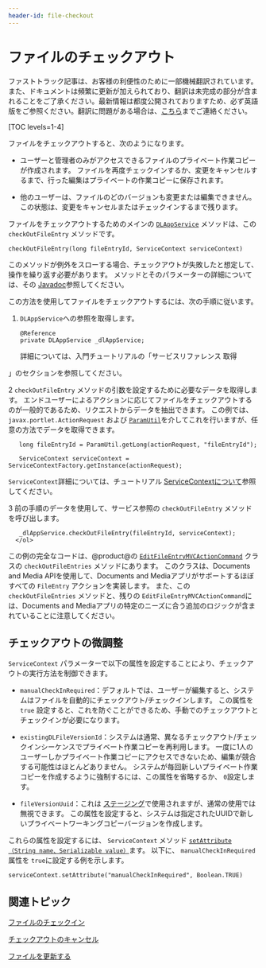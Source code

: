 ```yaml
---
header-id: file-checkout
---
```


# ファイルのチェックアウト

<p class="alert alert-info"><span class="wysiwyg-color-blue120">ファストトラック記事は、お客様の利便性のために一部機械翻訳されています。また、ドキュメントは頻繁に更新が加えられており、翻訳は未完成の部分が含まれることをご了承ください。最新情報は都度公開されておりますため、必ず英語版をご参照ください。翻訳に問題がある場合は、<a href="mailto:support-content-jp@liferay.com">こちら</a>までご連絡ください。</span></p>

[TOC levels=1-4]

ファイルをチェックアウトすると、次のようになります。

  - ユーザーと管理者のみがアクセスできるファイルのプライベート作業コピーが作成されます。 ファイルを再度チェックインするか、変更をキャンセルするまで、行った編集はプライベートの作業コピーに保存されます。

  - 他のユーザーは、ファイルのどのバージョンも変更または編集できません。 この状態は、変更をキャンセルまたはチェックインするまで残ります。

ファイルをチェックアウトするためのメインの [`DLAppService`](@platform-ref@/7.1-latest/javadocs/portal-kernel/com/liferay/document/library/kernel/service/DLAppService.html) メソッドは、この `checkOutFileEntry` メソッドです。

    checkOutFileEntry(long fileEntryId, ServiceContext serviceContext)

このメソッドが例外をスローする場合、チェックアウトが失敗したと想定して、操作を繰り返す必要があります。 メソッドとそのパラメーターの詳細については、その [Javadoc](@platform-ref@/7.1-latest/javadocs/portal-kernel/com/liferay/document/library/kernel/service/DLAppService.html#checkOutFileEntry-long-com.liferay.portal.kernel.service.ServiceContext-)参照してください。

この方法を使用してファイルをチェックアウトするには、次の手順に従います。

1.  `DLAppService`への参照を取得します。
   
        @Reference
        private DLAppService _dlAppService;

    詳細については、入門チュートリアルの「サービスリファレンス</a> 取得

」のセクションを参照してください。</p></li> 
   
   2  `checkOutFileEntry` メソッドの引数を設定するために必要なデータを取得します。 エンドユーザーによるアクションに応じてファイルをチェックアウトするのが一般的であるため、リクエストからデータを抽出できます。 この例では、 `javax.portlet.ActionRequest` および [`ParamUtil`](@platform-ref@/7.1-latest/javadocs/portal-kernel/com/liferay/portal/kernel/util/ParamUtil.html)を介してこれを行いますが、任意の方法でデータを取得できます。
  
       long fileEntryId = ParamUtil.getLong(actionRequest, "fileEntryId");
      
       ServiceContext serviceContext = ServiceContextFactory.getInstance(actionRequest);
      
  
  `ServiceContext`詳細については、チュートリアル [ServiceContextについて](/docs/7-1/tutorials/-/knowledge_base/t/understanding-servicecontext)参照してください。

3  前の手順のデータを使用して、サービス参照の `checkOutFileEntry` メソッドを呼び出します。
  
       _dlAppService.checkOutFileEntry(fileEntryId, serviceContext);
      </ol> 

この例の完全なコードは、@product@の [`EditFileEntryMVCActionCommand`](https://github.com/liferay/liferay-portal/blob/master/modules/apps/document-library/document-library-web/src/main/java/com/liferay/document/library/web/internal/portlet/action/EditFileEntryMVCActionCommand.java) クラスの `checkOutFileEntries` メソッドにあります。 このクラスは、Documents and Media APIを使用して、Documents and Mediaアプリがサポートするほぼすべての `FileEntry` アクションを実装します。 また、この `checkOutFileEntries` メソッドと、残りの `EditFileEntryMVCActionCommand`には、Documents and Mediaアプリの特定のニーズに合う追加のロジックが含まれていることに注意してください。



## チェックアウトの微調整

`ServiceContext` パラメーターで以下の属性を設定することにより、チェックアウトの実行方法を制御できます。

  - `manualCheckInRequired`：デフォルトでは、ユーザーが編集すると、システムはファイルを自動的にチェックアウト/チェックインします。 この属性を `true` 設定すると、これを防ぐことができるため、手動でのチェックアウトとチェックインが必要になります。

  - `existingDLFileVersionId`：システムは通常、異なるチェックアウト/チェックインシーケンスでプライベート作業コピーを再利用します。 一度に1人のユーザーしかプライベート作業コピーにアクセスできないため、編集が競合する可能性はほとんどありません。 システムが毎回新しいプライベート作業コピーを作成するように強制するには、この属性を省略するか、 `0`設定します。

  - `fileVersionUuid`：これは [ステージング](/docs/7-1/user/-/knowledge_base/u/staging-content-for-publication)で使用されますが、通常の使用では無視できます。 この属性を設定すると、システムは指定されたUUIDで新しいプライベートワーキングコピーバージョンを作成します。

これらの属性を設定するには、 `ServiceContext` メソッド [`setAttribute（String name、Serializable value）`](@platform-ref@/7.1-latest/javadocs/portal-kernel/com/liferay/portal/kernel/service/ServiceContext.html#setAttribute-java.lang.String-java.io.Serializable-)ます。 以下に、 `manualCheckInRequired` 属性を `true`に設定する例を示します。

    serviceContext.setAttribute("manualCheckInRequired", Boolean.TRUE)
    



## 関連トピック

[ファイルのチェックイン](/docs/7-1/tutorials/-/knowledge_base/t/file-checkin)

[チェックアウトのキャンセル](/docs/7-1/tutorials/-/knowledge_base/t/cancelling-a-checkout)

[ファイルを更新する](/docs/7-1/tutorials/-/knowledge_base/t/updating-files)
